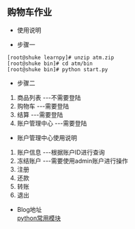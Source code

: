 ## 购物车作业  

* 使用说明  
  
* 步骤一  
```
[root@shuke learnpy]# unzip atm.zip
[root@shuke bin]# cd atm/bin
[root@shuke bin]# python start.py
```

* 步骤二  
1. 商品列表       ---不需要登陆  
2. 购物车         ---需要登陆  
3. 结算          ---需要登陆  
4. 账户管理中心    ---需要登陆  

* 账户管理中心使用说明 
1. 账户信息     ---根据账户ID进行查询  
2. 冻结账户     ---需要使用admin账户进行操作  
3. 注册
4. 还款
5. 转账
6. 退出

* Blog地址  
[python常用模块](http://www.cnblogs.com/aslongas/p/6926000.html)

